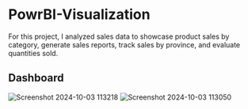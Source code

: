 # PowrBI-Visualization
For this project, I analyzed sales data to showcase product sales by category, generate sales reports, track sales by province, and evaluate quantities sold. 
## Dashboard

![Screenshot 2024-10-03 113218](https://github.com/user-attachments/assets/fe98dd59-caff-4f4c-b0e6-27f14c56b961)
![Screenshot 2024-10-03 113050](https://github.com/user-attachments/assets/f6e6e8cd-4efe-4187-9afc-f33bb3b2cc84)
